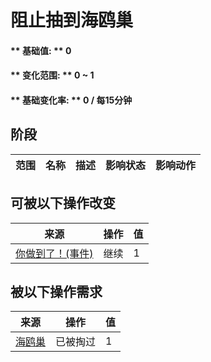 # 阻止抽到海鸥巢  
#### ** 基础值: ** 0   
#### ** 变化范围: ** 0 ~ 1  
#### ** 基础变化率: ** 0 / 每15分钟  
## 阶段  
范围  |  名称  |  描述  |  影响状态  |  影响动作  
----  |  ----  |  ----  |  ----  |  ----  
## 可被以下操作改变  
来源  |  操作  |  值  
----  |  ----  |  ----  
[你做到了！(事件)](Event_SeagullNest.md)  |  继续  |  1  
## 被以下操作需求  
来源  |  操作  |  值  
----  |  ----  |  ----  
[海鸥巢](SeagullNest.md)  |  已被掏过  |  1  


<script>document.title="阻止抽到海鸥巢 - 卡牌生存百科 Card Survival Wiki";</script>
